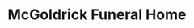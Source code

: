 ---
title: "McGoldrick Funeral Home"
url: /jenkintown/mcgoldrick-funeral-home/
shop: funeral directors
---